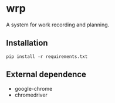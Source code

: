 # wrp

A system for work recording and planning.

## Installation
```angular2html
pip install -r requirements.txt
```

## External dependence
* google-chrome
* chromedriver
